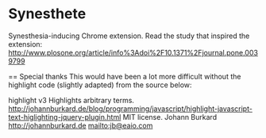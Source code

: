 Synesthete
==========

Synesthesia-inducing Chrome extension. Read the study that inspired the extension: http://www.plosone.org/article/info%3Adoi%2F10.1371%2Fjournal.pone.0039799 


== Special thanks
This would have been a lot more difficult without the highlight code (slightly adapted) from the source below:

highlight v3
Highlights arbitrary terms.
<http://johannburkard.de/blog/programming/javascript/highlight-javascript-text-higlighting-jquery-plugin.html>
MIT license.
Johann Burkard
<http://johannburkard.de>
<mailto:jb@eaio.com>